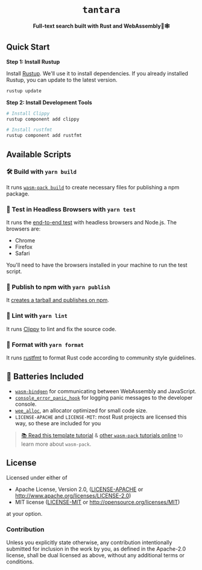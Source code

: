 <div align="center">
  <h1><code>tantara</code></h1>
  <strong>Full-text search built with Rust and WebAssembly🦀🕸</strong>
</div>

## Quick Start

**Step 1: Install Rustup**

Install [Rustup](https://rustup.rs). We'll use it to install dependencies. If you already installed Rustup, you can update to the latest version.

```bash
rustup update
```

**Step 2: Install Development Tools**

```bash
# Install Clippy
rustup component add clippy

# Install rustfmt
rustup component add rustfmt
```

## Available Scripts

### 🛠️ Build with `yarn build`

It runs [`wasm-pack build`](https://rustwasm.github.io/wasm-pack/book/commands/build.html) to create necessary files for publishing a npm package.

### 🧪 Test in Headless Browsers with `yarn test`

It runs the [end-to-end test](https://rustwasm.github.io/wasm-pack/book/commands/test.html) with headless browsers and Node.js. The browsers are:

- Chrome
- Firefox
- Safari

You'll need to have the browsers installed in your machine to run the test script.

### 🎁 Publish to npm with `yarn publish`

It [creates a tarball and publishes on npm](https://rustwasm.github.io/wasm-pack/book/commands/pack-and-publish.html).

### 🔬 Lint with `yarn lint`

It runs [Clippy](https://github.com/rust-lang/rust-clippy) to lint and fix the source code.

### 📝 Format with `yarn format`

It runs [rustfmt](https://github.com/rust-lang/rustfmt) to format Rust code according to community style guidelines.

## 🔋 Batteries Included

- [`wasm-bindgen`](https://github.com/rustwasm/wasm-bindgen) for communicating
  between WebAssembly and JavaScript.
- [`console_error_panic_hook`](https://github.com/rustwasm/console_error_panic_hook)
  for logging panic messages to the developer console.
- [`wee_alloc`](https://github.com/rustwasm/wee_alloc), an allocator optimized
  for small code size.
- `LICENSE-APACHE` and `LICENSE-MIT`: most Rust projects are licensed this way, so these are included for you

> [📚 Read this template tutorial][template-docs] & [other `wasm-pack` tutorials online][tutorials] to learn more about `wasm-pack`.

[tutorials]: https://rustwasm.github.io/docs/wasm-pack/tutorials/index.html
[template-docs]: https://rustwasm.github.io/docs/wasm-pack/tutorials/npm-browser-packages/index.html

## License

Licensed under either of

- Apache License, Version 2.0, ([LICENSE-APACHE](LICENSE-APACHE) or http://www.apache.org/licenses/LICENSE-2.0)
- MIT license ([LICENSE-MIT](LICENSE-MIT) or http://opensource.org/licenses/MIT)

at your option.

### Contribution

Unless you explicitly state otherwise, any contribution intentionally
submitted for inclusion in the work by you, as defined in the Apache-2.0
license, shall be dual licensed as above, without any additional terms or
conditions.
